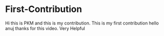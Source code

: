 # First-Contribution
Hi this is PKM and this is my contribution.
This is my first contribution
hello anuj thanks for this video. Very Helpful
